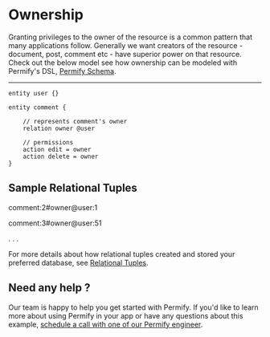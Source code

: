 
# Ownership 

Granting privileges to the owner of the resource is a common pattern that many applications follow. Generally we want creators of the resource - document, post, comment etc -  have superior power on that resource. Check out the below model see how ownership can be modeled with Permify's DSL, [Permify Schema].

[Permify Schema]: ../getting-started/modeling

-------

```perm
entity user {}

entity comment {

	// represents comment's owner
	relation owner @user

	// permissions 
	action edit = owner
    action delete = owner
}

```

## Sample Relational Tuples 

comment:2#owner@user:1

comment:3#owner@user:51

.
.
.

For more details about how relational tuples created and stored your preferred database, see [Relational Tuples].

[Relational Tuples]: ../getting-started/sync-data.md

## Need any help ?

Our team is happy to help you get started with Permify. If you'd like to learn more about using Permify in your app or have any questions about this example, [schedule a call with one of our Permify engineer](https://meetings-eu1.hubspot.com/ege-aytin/call-with-an-expert).

